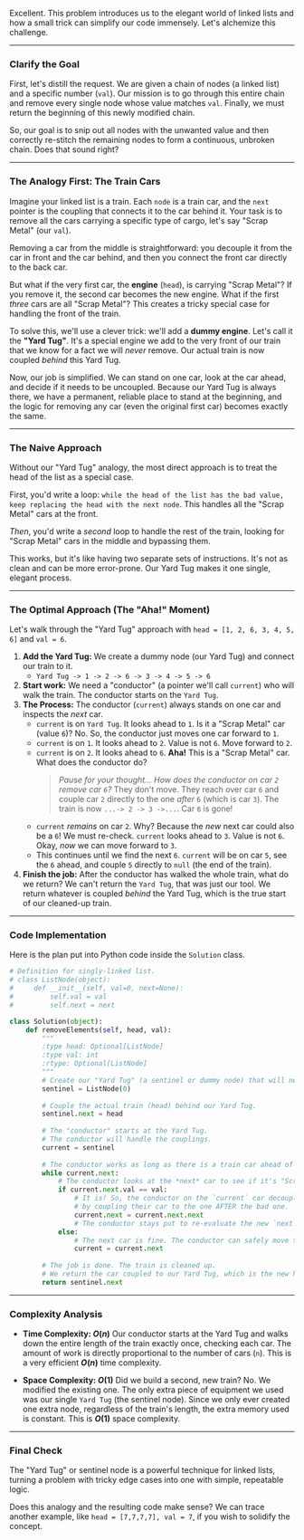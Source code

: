 Excellent. This problem introduces us to the elegant world of linked lists and how a small trick can simplify our code immensely. Let's alchemize this challenge.

-----

### Clarify the Goal

First, let's distill the request. We are given a chain of nodes (a linked list) and a specific number (`val`). Our mission is to go through this entire chain and remove every single node whose value matches `val`. Finally, we must return the beginning of this newly modified chain.

So, our goal is to snip out all nodes with the unwanted value and then correctly re-stitch the remaining nodes to form a continuous, unbroken chain. Does that sound right?

-----

### The Analogy First: The Train Cars

Imagine your linked list is a train. Each `node` is a train car, and the `next` pointer is the coupling that connects it to the car behind it. Your task is to remove all the cars carrying a specific type of cargo, let's say "Scrap Metal" (our `val`).

Removing a car from the middle is straightforward: you decouple it from the car in front and the car behind, and then you connect the front car directly to the back car.

But what if the very first car, the **engine** (`head`), is carrying "Scrap Metal"? If you remove it, the second car becomes the new engine. What if the first *three* cars are all "Scrap Metal"? This creates a tricky special case for handling the front of the train.

To solve this, we'll use a clever trick: we'll add a **dummy engine**. Let's call it the **"Yard Tug"**. It's a special engine we add to the very front of our train that we know for a fact we will *never* remove. Our actual train is now coupled *behind* this Yard Tug.

Now, our job is simplified. We can stand on one car, look at the car ahead, and decide if it needs to be uncoupled. Because our Yard Tug is always there, we have a permanent, reliable place to stand at the beginning, and the logic for removing any car (even the original first car) becomes exactly the same.

-----

### The Naive Approach

Without our "Yard Tug" analogy, the most direct approach is to treat the head of the list as a special case.

First, you'd write a loop: `while the head of the list has the bad value, keep replacing the head with the next node`. This handles all the "Scrap Metal" cars at the front.

*Then*, you'd write a *second* loop to handle the rest of the train, looking for "Scrap Metal" cars in the middle and bypassing them.

This works, but it's like having two separate sets of instructions. It's not as clean and can be more error-prone. Our Yard Tug makes it one single, elegant process.

-----

### The Optimal Approach (The "Aha\!" Moment)

Let's walk through the "Yard Tug" approach with `head = [1, 2, 6, 3, 4, 5, 6]` and `val = 6`.

1.  **Add the Yard Tug:** We create a dummy node (our Yard Tug) and connect our train to it.
      * `Yard Tug -> 1 -> 2 -> 6 -> 3 -> 4 -> 5 -> 6`
2.  **Start work:** We need a "conductor" (a pointer we'll call `current`) who will walk the train. The conductor starts on the `Yard Tug`.
3.  **The Process:** The conductor (`current`) always stands on one car and inspects the *next* car.
      * `current` is on `Yard Tug`. It looks ahead to `1`. Is it a "Scrap Metal" car (value `6`)? No. So, the conductor just moves one car forward to `1`.
      * `current` is on `1`. It looks ahead to `2`. Value is not `6`. Move forward to `2`.
      * `current` is on `2`. It looks ahead to `6`. **Aha\!** This is a "Scrap Metal" car. What does the conductor do?
        > *Pause for your thought... How does the conductor on car `2` remove car `6`?*
        > They don't move. They reach over car `6` and couple car `2` directly to the one *after* `6` (which is car `3`). The train is now `...-> 2 -> 3 ->...`. Car `6` is gone\!
      * `current` *remains* on car `2`. Why? Because the *new* next car could also be a `6`\! We must re-check. `current` looks ahead to `3`. Value is not `6`. Okay, *now* we can move forward to `3`.
      * This continues until we find the next `6`. `current` will be on car `5`, see the `6` ahead, and couple `5` directly to `null` (the end of the train).
4.  **Finish the job:** After the conductor has walked the whole train, what do we return? We can't return the `Yard Tug`, that was just our tool. We return whatever is coupled *behind* the Yard Tug, which is the true start of our cleaned-up train.

-----

### Code Implementation

Here is the plan put into Python code inside the `Solution` class.

```python
# Definition for singly-linked list.
# class ListNode(object):
#     def __init__(self, val=0, next=None):
#         self.val = val
#         self.next = next

class Solution(object):
    def removeElements(self, head, val):
        """
        :type head: Optional[ListNode]
        :type val: int
        :rtype: Optional[ListNode]
        """
        # Create our "Yard Tug" (a sentinel or dummy node) that will never be removed.
        sentinel = ListNode(0)
        
        # Couple the actual train (head) behind our Yard Tug.
        sentinel.next = head
        
        # The "conductor" starts at the Yard Tug. 
        # The conductor will handle the couplings.
        current = sentinel
        
        # The conductor works as long as there is a train car ahead of them.
        while current.next:
            # The conductor looks at the *next* car to see if it's "Scrap Metal" (val).
            if current.next.val == val:
                # It is! So, the conductor on the `current` car decouples the bad car
                # by coupling their car to the one AFTER the bad one.
                current.next = current.next.next
                # The conductor stays put to re-evaluate the new `next` car in the next loop.
            else:
                # The next car is fine. The conductor can safely move to it.
                current = current.next
                
        # The job is done. The train is cleaned up.
        # We return the car coupled to our Yard Tug, which is the new head of the train.
        return sentinel.next

```

-----

### Complexity Analysis

  * **Time Complexity: $O(n)$**
    Our conductor starts at the Yard Tug and walks down the entire length of the train exactly once, checking each car. The amount of work is directly proportional to the number of cars (`n`). This is a very efficient **$O(n)$** time complexity.

  * **Space Complexity: $O(1)$**
    Did we build a second, new train? No. We modified the existing one. The only extra piece of equipment we used was our single `Yard Tug` (the sentinel node). Since we only ever created one extra node, regardless of the train's length, the extra memory used is constant. This is **$O(1)$** space complexity.

-----

### Final Check

The "Yard Tug" or sentinel node is a powerful technique for linked lists, turning a problem with tricky edge cases into one with simple, repeatable logic.

Does this analogy and the resulting code make sense? We can trace another example, like `head = [7,7,7,7], val = 7`, if you wish to solidify the concept.